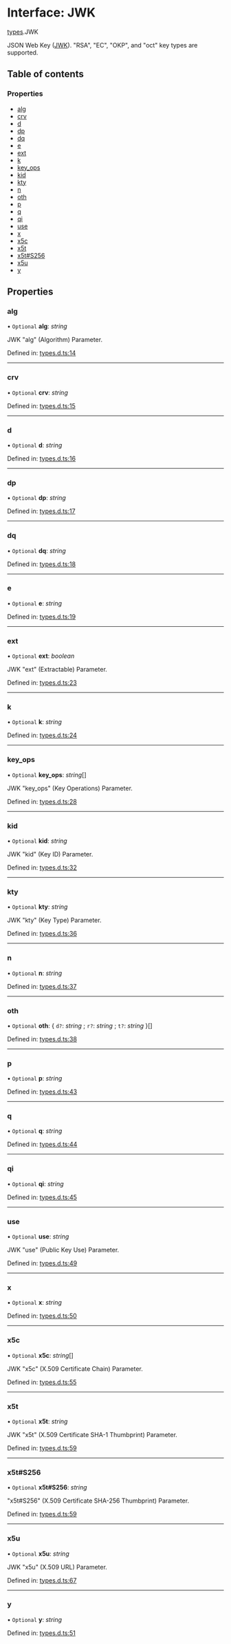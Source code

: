 # Interface: JWK

[types](../modules/types.md).JWK

JSON Web Key ([JWK](https://tools.ietf.org/html/rfc7517)).
"RSA", "EC", "OKP", and "oct" key types are supported.

## Table of contents

### Properties

- [alg](types.jwk.md#alg)
- [crv](types.jwk.md#crv)
- [d](types.jwk.md#d)
- [dp](types.jwk.md#dp)
- [dq](types.jwk.md#dq)
- [e](types.jwk.md#e)
- [ext](types.jwk.md#ext)
- [k](types.jwk.md#k)
- [key\_ops](types.jwk.md#key_ops)
- [kid](types.jwk.md#kid)
- [kty](types.jwk.md#kty)
- [n](types.jwk.md#n)
- [oth](types.jwk.md#oth)
- [p](types.jwk.md#p)
- [q](types.jwk.md#q)
- [qi](types.jwk.md#qi)
- [use](types.jwk.md#use)
- [x](types.jwk.md#x)
- [x5c](types.jwk.md#x5c)
- [x5t](types.jwk.md#x5t)
- [x5t#S256](types.jwk.md#x5t#s256)
- [x5u](types.jwk.md#x5u)
- [y](types.jwk.md#y)

## Properties

### alg

• `Optional` **alg**: *string*

JWK "alg" (Algorithm) Parameter.

Defined in: [types.d.ts:14](https://github.com/panva/jose/blob/v3.9.0/src/types.d.ts#L14)

___

### crv

• `Optional` **crv**: *string*

Defined in: [types.d.ts:15](https://github.com/panva/jose/blob/v3.9.0/src/types.d.ts#L15)

___

### d

• `Optional` **d**: *string*

Defined in: [types.d.ts:16](https://github.com/panva/jose/blob/v3.9.0/src/types.d.ts#L16)

___

### dp

• `Optional` **dp**: *string*

Defined in: [types.d.ts:17](https://github.com/panva/jose/blob/v3.9.0/src/types.d.ts#L17)

___

### dq

• `Optional` **dq**: *string*

Defined in: [types.d.ts:18](https://github.com/panva/jose/blob/v3.9.0/src/types.d.ts#L18)

___

### e

• `Optional` **e**: *string*

Defined in: [types.d.ts:19](https://github.com/panva/jose/blob/v3.9.0/src/types.d.ts#L19)

___

### ext

• `Optional` **ext**: *boolean*

JWK "ext" (Extractable) Parameter.

Defined in: [types.d.ts:23](https://github.com/panva/jose/blob/v3.9.0/src/types.d.ts#L23)

___

### k

• `Optional` **k**: *string*

Defined in: [types.d.ts:24](https://github.com/panva/jose/blob/v3.9.0/src/types.d.ts#L24)

___

### key\_ops

• `Optional` **key\_ops**: *string*[]

JWK "key_ops" (Key Operations) Parameter.

Defined in: [types.d.ts:28](https://github.com/panva/jose/blob/v3.9.0/src/types.d.ts#L28)

___

### kid

• `Optional` **kid**: *string*

JWK "kid" (Key ID) Parameter.

Defined in: [types.d.ts:32](https://github.com/panva/jose/blob/v3.9.0/src/types.d.ts#L32)

___

### kty

• `Optional` **kty**: *string*

JWK "kty" (Key Type) Parameter.

Defined in: [types.d.ts:36](https://github.com/panva/jose/blob/v3.9.0/src/types.d.ts#L36)

___

### n

• `Optional` **n**: *string*

Defined in: [types.d.ts:37](https://github.com/panva/jose/blob/v3.9.0/src/types.d.ts#L37)

___

### oth

• `Optional` **oth**: { `d?`: *string* ; `r?`: *string* ; `t?`: *string*  }[]

Defined in: [types.d.ts:38](https://github.com/panva/jose/blob/v3.9.0/src/types.d.ts#L38)

___

### p

• `Optional` **p**: *string*

Defined in: [types.d.ts:43](https://github.com/panva/jose/blob/v3.9.0/src/types.d.ts#L43)

___

### q

• `Optional` **q**: *string*

Defined in: [types.d.ts:44](https://github.com/panva/jose/blob/v3.9.0/src/types.d.ts#L44)

___

### qi

• `Optional` **qi**: *string*

Defined in: [types.d.ts:45](https://github.com/panva/jose/blob/v3.9.0/src/types.d.ts#L45)

___

### use

• `Optional` **use**: *string*

JWK "use" (Public Key Use) Parameter.

Defined in: [types.d.ts:49](https://github.com/panva/jose/blob/v3.9.0/src/types.d.ts#L49)

___

### x

• `Optional` **x**: *string*

Defined in: [types.d.ts:50](https://github.com/panva/jose/blob/v3.9.0/src/types.d.ts#L50)

___

### x5c

• `Optional` **x5c**: *string*[]

JWK "x5c" (X.509 Certificate Chain) Parameter.

Defined in: [types.d.ts:55](https://github.com/panva/jose/blob/v3.9.0/src/types.d.ts#L55)

___

### x5t

• `Optional` **x5t**: *string*

JWK "x5t" (X.509 Certificate SHA-1 Thumbprint) Parameter.

Defined in: [types.d.ts:59](https://github.com/panva/jose/blob/v3.9.0/src/types.d.ts#L59)

___

### x5t#S256

• `Optional` **x5t#S256**: *string*

"x5t#S256" (X.509 Certificate SHA-256 Thumbprint) Parameter.

Defined in: [types.d.ts:59](https://github.com/panva/jose/blob/v3.9.0/src/types.d.ts#L59)

___

### x5u

• `Optional` **x5u**: *string*

JWK "x5u" (X.509 URL) Parameter.

Defined in: [types.d.ts:67](https://github.com/panva/jose/blob/v3.9.0/src/types.d.ts#L67)

___

### y

• `Optional` **y**: *string*

Defined in: [types.d.ts:51](https://github.com/panva/jose/blob/v3.9.0/src/types.d.ts#L51)
